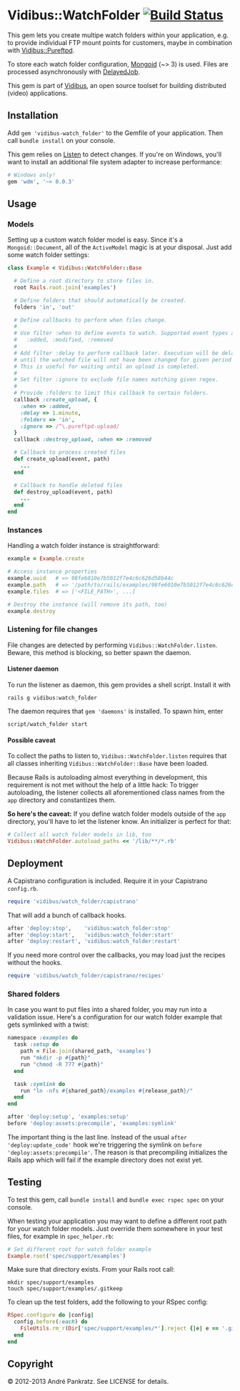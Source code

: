 # Vidibus::WatchFolder [![Build Status](https://travis-ci.org/vidibus/vidibus-watch_folder.png)](https://travis-ci.org/vidibus/vidibus-watch_folder)

This gem lets you create multipe watch folders within your application, e.g. to provide individual FTP mount points for customers, maybe in combination with [Vidibus::Pureftpd](https://github.com/vidibus/vidibus-pureftpd).

To store each watch folder configuration, [Mongoid](http://mongoid.org/en/mongoid/index.html) (~> 3) is used. Files are processed asynchronously with [DelayedJob](https://github.com/collectiveidea/delayed_job).

This gem is part of [Vidibus](http://vidibus.org), an open source toolset for building distributed (video) applications.


## Installation

Add `gem 'vidibus-watch_folder'` to the Gemfile of your application. Then call `bundle install` on your console.

This gem relies on [Listen](https://github.com/guard/listen) to detect changes. If you're on Windows, you'll want to install an additional file system adapter to increase performance:

```ruby
# Windows only!
gem 'wdm', '~> 0.0.3'
```


## Usage

### Models

Setting up a custom watch folder model is easy. Since it's a `Mongoid::Document`, all of the `ActiveModel` magic is at your disposal. Just add some watch folder settings:

```ruby
class Example < Vidibus::WatchFolder::Base

  # Define a root directory to store files in.
  root Rails.root.join('examples')

  # Define folders that should automatically be created.
  folders 'in', 'out'

  # Define callbacks to perform when files change.
  #
  # Use filter :when to define events to watch. Supported event types are:
  #   :added, :modified, :removed
  #
  # Add filter :delay to perform callback later. Execution will be delayed
  # until the watched file will not have been changed for given period of time.
  # This is useful for waiting until an upload is completed.
  #
  # Set filter :ignore to exclude file names matching given regex.
  #
  # Provide :folders to limit this callback to certain folders.
  callback :create_upload, {
    :when => :added,
    :delay => 1.minute,
    :folders => 'in',
    :ignore => /^\.pureftpd-upload/
  }
  callback :destroy_upload, :when => :removed

  # Callback to process created files
  def create_upload(event, path)
    ...
  end

  # Callback to handle deleted files
  def destroy_upload(event, path)
    ...
  end
end
```


### Instances

Handling a watch folder instance is straightforward:

```ruby
example = Example.create

# Access instance properties
example.uuid   # => 98fe6010e7b5012f7e4c6c626d58b44c
example.path   # => '/path/to/rails/examples/98fe6010e7b5012f7e4c6c626d58b44c/'
example.files  # => ['<FILE_PATH>', ...]

# Destroy the instance (will remove its path, too)
example.destroy
```


### Listening for file changes

File changes are detected by performing `Vidibus::WatchFolder.listen`. Beware, this method is blocking, so better spawn the daemon.


#### Listener daemon

To run the listener as daemon, this gem provides a shell script. Install it with

```
rails g vidibus:watch_folder
```

The daemon requires that `gem 'daemons'` is installed. To spawn him, enter

```
script/watch_folder start
```

#### Possible caveat

To collect the paths to listen to, `Vidibus::WatchFolder.listen` requires that all classes inheriting `Vidibus::WatchFolder::Base` have been loaded.

Because Rails is autoloading almost everything in development, this requirement is not met without the help of a little hack: To trigger autoloading, the listener collects all aforementioned class names from the `app` directory and constantizes them.

**So here's the caveat:** If you define watch folder models outside of the `app` directory, you'll have to let the listener know. An initializer is perfect for that:

```ruby
# Collect all watch folder models in lib, too
Vidibus::WatchFolder.autoload_paths << '/lib/**/*.rb'
```


## Deployment

A Capistrano configuration is included. Require it in your Capistrano `config.rb`.

```ruby
require 'vidibus/watch_folder/capistrano'
```

That will add a bunch of callback hooks.

```ruby
after 'deploy:stop',    'vidibus:watch_folder:stop'
after 'deploy:start',   'vidibus:watch_folder:start'
after 'deploy:restart', 'vidibus:watch_folder:restart'
```

If you need more control over the callbacks, you may load just the recipes without the hooks.

```ruby
require 'vidibus/watch_folder/capistrano/recipes'
```


### Shared folders

In case you want to put files into a shared folder, you may run into a validation issue. Here's a configuration for our watch folder example that gets symlinked with a twist:

```ruby
namespace :examples do
  task :setup do
    path = File.join(shared_path, 'examples')
    run "mkdir -p #{path}"
    run "chmod -R 777 #{path}"
  end

  task :symlink do
    run "ln -nfs #{shared_path}/examples #{release_path}/"
  end
end

after 'deploy:setup', 'examples:setup'
before 'deploy:assets:precompile', 'examples:symlink'
```

The important thing is the last line. Instead of the usual `after 'deploy:update_code'` hook we're triggering the symlink on `before 'deploy:assets:precompile'`. The reason is that precompiling initializes the Rails app which will fail if the example directory does not exist yet.


## Testing

To test this gem, call `bundle install` and `bundle exec rspec spec` on your console.

When testing your application you may want to define a different root path for your watch folder models. Just override them somewhere in your test files, for example in `spec_helper.rb`:

```ruby
# Set different root for watch folder example
Example.root('spec/support/examples')
```

Make sure that directory exists. From your Rails root call:

```
mkdir spec/support/examples
touch spec/support/examples/.gitkeep
```

To clean up the test folders, add the following to your RSpec config:

```ruby
RSpec.configure do |config|
  config.before(:each) do
    FileUtils.rm_r(Dir['spec/support/examples/*'].reject {|e| e == '.gitkeep'})
  end
end
```


## Copyright

&copy; 2012-2013 André Pankratz. See LICENSE for details.
